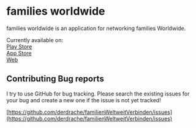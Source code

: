 # families worldwide
families worldwide is an application for networking families Worldwide.

Currently available on: 
<br>[Play Store](https://play.google.com/store/apps/details?id=dominik.familien_suche)
<br>[App Store](https://apps.apple.com/app/families-worldwide/id6444735167)
<br>[Web](https://families-worldwide.com/)


## Contributing Bug reports
I try to use GitHub for bug tracking. Please search the existing issues for your bug and create a new one if the issue is not yet tracked!

[https://github.com/derdrache/familienWeltweitVerbinden/issues](https://github.com/derdrache/familienWeltweitVerbinden/issues)




